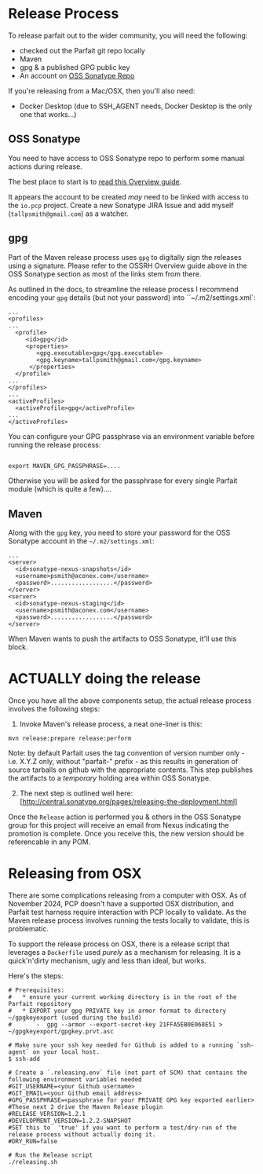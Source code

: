 Release Process
===============

To release parfait out to the wider community, you will need the following:

   * checked out the Parfait git repo locally
   * Maven
   * gpg & a published GPG public key
   * An account on [OSS Sonatype Repo](https://oss.sonatype.org/)

If you're releasing from a Mac/OSX, then you'll also need:
   * Docker Desktop (due to SSH_AGENT needs, Docker Desktop is the only one that works...)


OSS Sonatype
------------

You need to have access to OSS Sonatype repo to perform some manual actions during release.

The best place to start is to [read this Overview guide](http://central.sonatype.org/pages/ossrh-guide.html).

It appears the account to be created _may_ need to be linked with access to the `io.pcp` project.  Create a new Sonatype JIRA Issue and add myself (`tallpsmith@gmail.com`) as a watcher.

gpg
---

Part of the Maven release process uses `gpg` to digitally sign the releases using a signature.  Please refer to the OSSRH Overview guide above in the OSS Sonatype section as most of the links stem from there.

As outlined in the docs, to streamline the release process I recommend encoding your `gpg` details (but not your password) into ``~/.m2/settings.xml`:

    ...
    <profiles>
    ...
      <profile>
         <id>gpg</id>
         <properties>
            <gpg.executable>gpg</gpg.executable>
            <gpg.keyname>tallpsmith@gmail.com</gpg.keyname>
          </properties>
      </profile>
    ...
    </profiles>
    ...
    <activeProfiles>
      <activeProfile>gpg</activeProfile>
    ...
    </activeProfiles>

You can configure your GPG passphrase via an environment variable before running the release process:

```markdown

export MAVEN_GPG_PASSPHRASE=....
```

Otherwise you will be asked for the passphrase for every single Parfait module (which is quite a few)....

Maven
-----

Along with the `gpg` key, you need to store your password for the OSS Sonatype account in the `~/.m2/settings.xml`:

    ...
    <server>
      <id>sonatype-nexus-snapshots</id>
      <username>psmith@aconex.com</username>
      <password>..................</password>
    </server>
    <server>
      <id>sonatype-nexus-staging</id>
      <username>psmith@aconex.com</username>
      <password>..................</password>
    </server>


When Maven wants to push the artifacts to OSS Sonatype, it'll use this block.

ACTUALLY doing the release
==========================

Once you have all the above components setup, the actual release process involves the following steps:

  1. Invoke Maven's release process, a neat one-liner is this:
  ```
  mvn release:prepare release:perform
  ```
  Note: by default Parfait uses the tag convention of version number only - i.e. X.Y.Z only, without "parfait-" prefix -
  as this results in generation of source tarballs on github with the appropriate contents.
  This step publishes the artifacts to a _*temporary*_ holding area within OSS Sonatype.

  2. The next step is outlined well here: [http://central.sonatype.org/pages/releasing-the-deployment.html]


Once the `Release` action is performed you & others in the OSS Sonatype group for this project will receive an email from Nexus indicating the promotion is complete.  Once you receive this, the new version should be referencable in any POM.

Releasing from OSX
==================

There are some complications releasing from a computer with OSX.  As of November 2024, PCP doesn't have a supported OSX distribution,
and Parfait test harness require interaction with PCP locally to validate.  As the Maven release process involves running the
tests locally to validate, this is problematic.

To support the release process on OSX, there is a release script that leverages a `Dockerfile` used _purely_ as a mechanism for releasing.  It is
a quick'n'dirty mechanism, ugly and less than ideal, but works.

Here's the steps:
```
# Prerequisites:
#   * ensure your current working directory is in the root of the Parfait repository
#   * EXPORT your gpg PRIVATE key in armor format to directory ~/gpgkeyexport (used during the build)
#       -  gpg --armor --export-secret-key 21FFA5EB0E068E51 > ~/gpgkeyexport/gpgkey.prvt.asc

# Make sure your ssh key needed for Github is added to a running `ssh-agent` on your local host.
$ ssh-add

# Create a `.releasing.env` file (not part of SCM) that contains the following environment variables needed
#GIT_USERNAME=<your Github username>
#GIT_EMAIL=<your Github email address>
#GPG_PASSPHRASE=<passphrase for your PRIVATE GPG key exported earlier>
#These next 2 drive the Maven Release plugin
#RELEASE_VERSION=1.2.1
#DEVELOPMENT_VERSION=1.2.2-SNAPSHOT
#SET this to  'true' if you want to perform a test/dry-run of the release process without actually doing it.
#DRY_RUN=false 

# Run the Release script
./releasing.sh
```
